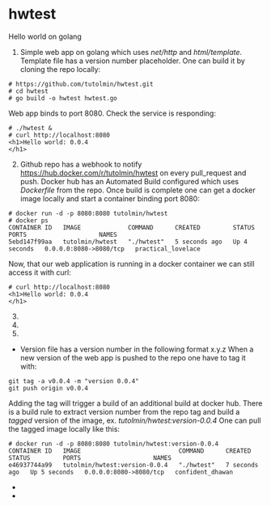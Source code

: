 # hwtest
Hello world on golang

1. Simple web app on golang which uses *net/http* and *html/template*. Template file has a version number placeholder. One can build it by cloning the repo locally:
```
# https://github.com/tutolmin/hwtest.git
# cd hwtest
# go build -o hwtest hwtest.go
```
Web app binds to port 8080. Check the service is responding:
```
# ./hwtest &
# curl http://localhost:8080
<h1>Hello world: 0.0.4
</h1>
```
2. Github repo has a webhook to notify https://hub.docker.com/r/tutolmin/hwtest on every pull_request and push. Docker hub has an Automated Build configured which uses *Dockerfile* from the repo. Once build is complete one can get a docker image locally and start a container binding port 8080:
```
# docker run -d -p 8080:8080 tutolmin/hwtest
# docker ps
CONTAINER ID   IMAGE             COMMAND      CREATED         STATUS         PORTS                    NAMES
5ebd147f99aa   tutolmin/hwtest   "./hwtest"   5 seconds ago   Up 4 seconds   0.0.0.0:8080->8080/tcp   practical_lovelace
```
Now, that our web application is running in a docker container we can still access it with curl:
```
# curl http://localhost:8080
<h1>Hello world: 0.0.4
</h1>
```
3. 
4.
5.
  * Version file has a version number in the following format x.y.z When a new version of the web app is pushed to the repo one have to tag it with:
```
git tag -a v0.0.4 -m "version 0.0.4"
git push origin v0.0.4
```
Adding the tag will trigger a build of an additional build at docker hub. There is a build rule to extract version number from the repo tag and build a *tagged* version of the image, ex. *tutolmin/hwtest:version-0.0.4* One can pull the tagged image locally like this:
```
# docker run -d -p 8080:8080 tutolmin/hwtest:version-0.0.4
CONTAINER ID   IMAGE                           COMMAND      CREATED         STATUS         PORTS                    NAMES
e46937744a99   tutolmin/hwtest:version-0.0.4   "./hwtest"   7 seconds ago   Up 5 seconds   0.0.0.0:8080->8080/tcp   confident_dhawan
```
  *
  *
